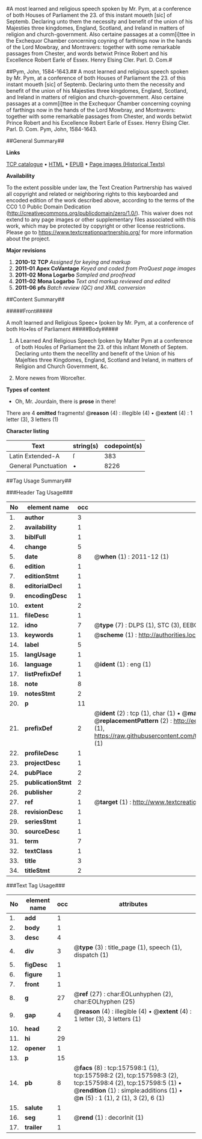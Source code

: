 #A most learned and religious speech spoken by Mr. Pym, at a conference of both Houses of Parliament the 23. of this instant moueth [sic] of Septemb. Declaring unto them the necessity and benefit of the union of his Majesties three kingdomes, England, Scotland, and Ireland in matters of religion and church-government. Also certaine passages at a comm[i]ttee in the Exchequor Chamber concerning coyning of farthings now in the hands of the Lord Mowbray, and Montravers: together with some remarkable passages from Chester, and words betwixt Prince Robert and his Excellence Robert Earle of Essex. Henry Elsing Cler. Parl. D. Com.#

##Pym, John, 1584-1643.##
A most learned and religious speech spoken by Mr. Pym, at a conference of both Houses of Parliament the 23. of this instant moueth [sic] of Septemb. Declaring unto them the necessity and benefit of the union of his Majesties three kingdomes, England, Scotland, and Ireland in matters of religion and church-government. Also certaine passages at a comm[i]ttee in the Exchequor Chamber concerning coyning of farthings now in the hands of the Lord Mowbray, and Montravers: together with some remarkable passages from Chester, and words betwixt Prince Robert and his Excellence Robert Earle of Essex. Henry Elsing Cler. Parl. D. Com.
Pym, John, 1584-1643.

##General Summary##

**Links**

[TCP catalogue](http://www.ota.ox.ac.uk/tcp/)  • 
[HTML](http://tei.it.ox.ac.uk/tcp/Texts-HTML/free/A91/A91387.html)  • 
[EPUB](http://tei.it.ox.ac.uk/tcp/Texts-EPUB/free/A91/A91387.epub) • 
[Page images (Historical Texts)](https://historicaltexts.jisc.ac.uk/eebo-99859424e)

**Availability**

To the extent possible under law, the Text Creation Partnership has waived all copyright and related or neighboring rights to this keyboarded and encoded edition of the work described above, according to the terms of the CC0 1.0 Public Domain Dedication (http://creativecommons.org/publicdomain/zero/1.0/). This waiver does not extend to any page images or other supplementary files associated with this work, which may be protected by copyright or other license restrictions. Please go to https://www.textcreationpartnership.org/ for more information about the project.

**Major revisions**

1. __2010-12__ __TCP__ *Assigned for keying and markup*
1. __2011-01__ __Apex CoVantage__ *Keyed and coded from ProQuest page images*
1. __2011-02__ __Mona Logarbo__ *Sampled and proofread*
1. __2011-02__ __Mona Logarbo__ *Text and markup reviewed and edited*
1. __2011-06__ __pfs__ *Batch review (QC) and XML conversion*

##Content Summary##

#####Front#####

A moſt learned and Religious Speec• ſpoken by Mr. Pym, at a conference of both Ho•ſes of Parliament
#####Body#####

1. A Learned And Religious Speech ſpoken by Maſter Pym at a conference of both Houſes of Parliament the 23. of this inſtant Moneth of Septem. Declaring unto them the neceſſity and benefit of the Union of his Majeſties three Kingdomes, England, Scotland and Ireland, in matters of Religion and Church Government, &c.

1. More newes from Worceſter.

**Types of content**

  * Oh, Mr. Jourdain, there is **prose** in there!

There are 4 **omitted** fragments! 
 @__reason__ (4) : illegible (4)  •  @__extent__ (4) : 1 letter (3), 3 letters (1)

**Character listing**


|Text|string(s)|codepoint(s)|
|---|---|---|
|Latin Extended-A|ſ|383|
|General Punctuation|•|8226|

##Tag Usage Summary##

###Header Tag Usage###

|No|element name|occ|attributes|
|---|---|---|---|
|1.|__author__|3||
|2.|__availability__|1||
|3.|__biblFull__|1||
|4.|__change__|5||
|5.|__date__|8| @__when__ (1) : 2011-12 (1)|
|6.|__edition__|1||
|7.|__editionStmt__|1||
|8.|__editorialDecl__|1||
|9.|__encodingDesc__|1||
|10.|__extent__|2||
|11.|__fileDesc__|1||
|12.|__idno__|7| @__type__ (7) : DLPS (1), STC (3), EEBO-CITATION (1), PROQUEST (1), VID (1)|
|13.|__keywords__|1| @__scheme__ (1) : http://authorities.loc.gov/ (1)|
|14.|__label__|5||
|15.|__langUsage__|1||
|16.|__language__|1| @__ident__ (1) : eng (1)|
|17.|__listPrefixDef__|1||
|18.|__note__|8||
|19.|__notesStmt__|2||
|20.|__p__|11||
|21.|__prefixDef__|2| @__ident__ (2) : tcp (1), char (1)  •  @__matchPattern__ (2) : ([0-9\-]+):([0-9IVX]+) (1), (.+) (1)  •  @__replacementPattern__ (2) : http://eebo.chadwyck.com/downloadtiff?vid=$1&page=$2 (1), https://raw.githubusercontent.com/textcreationpartnership/Texts/master/tcpchars.xml#$1 (1)|
|22.|__profileDesc__|1||
|23.|__projectDesc__|1||
|24.|__pubPlace__|2||
|25.|__publicationStmt__|2||
|26.|__publisher__|2||
|27.|__ref__|1| @__target__ (1) : http://www.textcreationpartnership.org/docs/. (1)|
|28.|__revisionDesc__|1||
|29.|__seriesStmt__|1||
|30.|__sourceDesc__|1||
|31.|__term__|7||
|32.|__textClass__|1||
|33.|__title__|3||
|34.|__titleStmt__|2||


###Text Tag Usage###

|No|element name|occ|attributes|
|---|---|---|---|
|1.|__add__|1||
|2.|__body__|1||
|3.|__desc__|4||
|4.|__div__|3| @__type__ (3) : title_page (1), speech (1), dispatch (1)|
|5.|__figDesc__|1||
|6.|__figure__|1||
|7.|__front__|1||
|8.|__g__|27| @__ref__ (27) : char:EOLunhyphen (2), char:EOLhyphen (25)|
|9.|__gap__|4| @__reason__ (4) : illegible (4)  •  @__extent__ (4) : 1 letter (3), 3 letters (1)|
|10.|__head__|2||
|11.|__hi__|29||
|12.|__opener__|1||
|13.|__p__|15||
|14.|__pb__|8| @__facs__ (8) : tcp:157598:1 (1), tcp:157598:2 (2), tcp:157598:3 (2), tcp:157598:4 (2), tcp:157598:5 (1)  •  @__rendition__ (1) : simple:additions (1)  •  @__n__ (5) : 1 (1), 2 (1), 3 (2), 6 (1)|
|15.|__salute__|1||
|16.|__seg__|1| @__rend__ (1) : decorInit (1)|
|17.|__trailer__|1||
